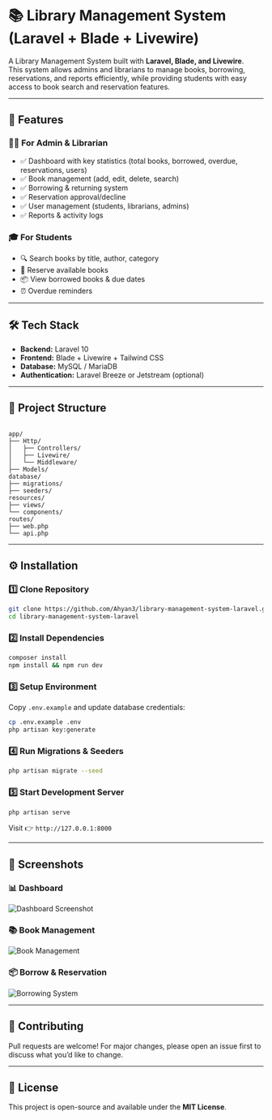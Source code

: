 # 📚 Library Management System (Laravel + Blade + Livewire)

A Library Management System built with **Laravel, Blade, and Livewire**.  
This system allows admins and librarians to manage books, borrowing, reservations, and reports efficiently, while providing students with easy access to book search and reservation features.  

---

## 🚀 Features

### 👩‍💻 For Admin & Librarian
- ✅ Dashboard with key statistics (total books, borrowed, overdue, reservations, users)
- ✅ Book management (add, edit, delete, search)
- ✅ Borrowing & returning system
- ✅ Reservation approval/decline
- ✅ User management (students, librarians, admins)
- ✅ Reports & activity logs

### 🎓 For Students
- 🔍 Search books by title, author, category
- 📖 Reserve available books
- 📦 View borrowed books & due dates
- ⏰ Overdue reminders

---

## 🛠️ Tech Stack
- **Backend:** Laravel 10
- **Frontend:** Blade + Livewire + Tailwind CSS
- **Database:** MySQL / MariaDB
- **Authentication:** Laravel Breeze or Jetstream (optional)

---

## 📂 Project Structure
```

app/
├── Http/
│   ├── Controllers/
│   ├── Livewire/
│   └── Middleware/
├── Models/
database/
├── migrations/
├── seeders/
resources/
├── views/
└── components/
routes/
├── web.php
└── api.php

````

---

## ⚙️ Installation

### 1️⃣ Clone Repository
```bash
git clone https://github.com/Ahyan3/library-management-system-laravel.git
cd library-management-system-laravel
````

### 2️⃣ Install Dependencies

```bash
composer install
npm install && npm run dev
```

### 3️⃣ Setup Environment

Copy `.env.example` and update database credentials:

```bash
cp .env.example .env
php artisan key:generate
```

### 4️⃣ Run Migrations & Seeders

```bash
php artisan migrate --seed
```

### 5️⃣ Start Development Server

```bash
php artisan serve
```

Visit 👉 `http://127.0.0.1:8000`

---

## 📸 Screenshots

### 📊 Dashboard

![Dashboard Screenshot](screenshots/dashboard.png)

### 📚 Book Management

![Book Management](screenshots/books.png)

### 📦 Borrow & Reservation

![Borrowing System](screenshots/borrow.png)

---

## 🤝 Contributing

Pull requests are welcome! For major changes, please open an issue first to discuss what you’d like to change.

---

## 📝 License

This project is open-source and available under the **MIT License**.

